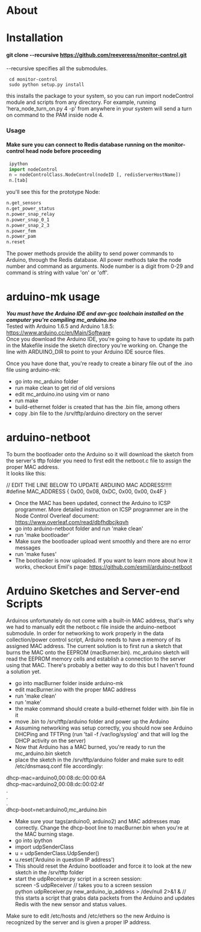 
# About

# Installation

#### git clone --recursive https://github.com/reeveress/monitor-control.git
--recursive specifies all the submodules.  
```shell
 cd monitor-control
 sudo python setup.py install 
```
this installs the package to your system, so you can run import nodeControl module and scripts from any directory. For example, running 'hera_node_turn_on.py 4 -p' from anywhere in your system will send a turn on command to the PAM inside node 4. 


### Usage 
#### Make sure you can connect to Redis database running on the monitor-control head node before proceeding
```python
 ipython  
 import nodeControl   
 n = nodeControlClass.NodeControl(nodeID [, redisServerHostName])   
 n.[tab] 
```
you'll see this for the prototype Node:
```python
n.get_sensors  
n.get_power_status                 
n.power_snap_relay      
n.power_snap_0_1       
n.power_snap_2_3       
n.power_fem   
n.power_pam    
n.reset  
```
The power methods provide the ability to send power commands to Arduino, through the Redis database.
All power methods take the node number and command as arguments. Node number is a digit from 0-29 and command
is string with value 'on' or 'off'. 

# arduino-mk usage
***You must have the Arduino IDE and avr-gcc toolchain installed on the computer you're compiling mc_arduino.ino***  
Tested with Arduino 1.6.5 and Arduino 1.8.5: https://www.arduino.cc/en/Main/Software   
Once you download the Arduino IDE, you're going to have to update its path in the Makefile inside the sketch directory
you're working on. Change the line with ARDUINO_DIR to point to your Arduino IDE source files. 

Once you have done that, you're ready to create a binary file out of the .ino file using arduino-mk:  

* go into mc_arduino folder
* run make clean to get rid of old versions
* edit mc_arduino.ino using vim or nano
* run make
* build-ethernet folder is created that has the .bin file, among others
* copy .bin file to the /srv/tftp/arduino directory on the server

# arduino-netboot  
To burn the bootloader onto the Arduino so it will download the sketch from the server's tftp folder you need to first edit the netboot.c file to assign the proper MAC address.  
It looks like this:

// EDIT THE LINE BELOW TO UPDATE ARDUINO MAC ADDRESS!!!!!  
#define MAC_ADDRESS { 0x00, 0x08, 0xDC, 0x00, 0x00, 0x4F }  

* Once the MAC has been updated, connect the Arduino to ICSP programmer. More detailed instruction on ICSP programmer are
in the Node Control Overleaf document: https://www.overleaf.com/read/dbfhdbcjkqvh  
* go into arduino-netboot folder and run 'make clean'  
* run 'make bootloader'
* Make sure the bootloader upload went smoothly and there are no error messages  
* run 'make fuses' 
* The bootloader is now uploaded. If you want to learn more about how it works, checkout Emil's page: https://github.com/esmil/arduino-netboot

# Arduino Sketches and Server-end Scripts
Arduinos unfortunately do not come with a built-in MAC address, that's why we had to manually edit the netboot.c file inside the arduino-netboot submodule. In order for networking to work properly in the data collection/power control script, Arduino needs to have a memory of its assigned MAC address. The current solution is to first run a sketch that burns the MAC onto the EEPROM (macBurner.bin). mc_arduino sketch will read the EEPROM memory cells and establish a connection to the server using that MAC. There's probably a better way to do this but I haven't found a solution yet. 
* go into macBurner folder inside arduino-mk  
* edit macBurner.ino with the proper MAC address  
* run 'make clean'  
* run 'make'  
* the make command should create a build-ethernet folder with .bin file in it  
* move .bin to /srv/tftp/arduino folder and power up the Arduino  
* Assuming networking was setup correctly, you should now see Arduino DHCPing and TFTPing (run 'tail -f /var/log/syslog' and that will log the DHCP activity on the server)  
* Now that Arduino has a MAC burned, you're ready to run the mc_arduino.bin sketch  
* place the sketch in the /srv/tftp/arduino folder and make sure to edit /etc/dnsmasq.conf file accordingly:  

dhcp-mac=arduino0,00:08:dc:00:00:6A  
dhcp-mac=arduino2,00:08:dc:00:02:4f  
.  
.  
.  
dhcp-boot=net:arduino0,mc_arduino.bin 

* Make sure your tags(arduino0, arduino2) and MAC addresses map correctly. Change the dhcp-boot line to macBurner.bin when you're at the MAC burning stage.  
* go into ipython  
* import udpSenderClass  
* u = udpSenderClass.UdpSender()  
* u.reset('Arduino in question IP address')  
* This should reset the Arduino bootloader and force it to look at the new sketch in the /srv/tftp folder  
* start the udpReceiver.py script in a screen session:  
screen -S udpReceiver // takes you to a screen session  
python udpReceiver.py new_arduino_ip_address > /dev/null 2>&1 & // this starts a script that grabs data packets from the Arduino and updates Redis with the new sensor and status values.  

Make sure to edit /etc/hosts and /etc/ethers so the new Arduino is recognized by the server and is given a proper IP address. 

